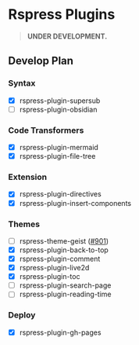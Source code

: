 # Rspress Plugins

> **UNDER DEVELOPMENT.**

## Develop Plan

### Syntax

- [x] rspress-plugin-supersub
- [ ] rspress-plugin-obsidian

### Code Transformers

- [x] rspress-plugin-mermaid
- [x] rspress-plugin-file-tree

### Extension

- [x] rspress-plugin-directives
- [x] rspress-plugin-insert-components

### Themes

- [ ] rspress-theme-geist ([#901](https://github.com/web-infra-dev/rspress/issues/901))
- [x] rspress-plugin-back-to-top
- [x] rspress-plugin-comment
- [x] rspress-plugin-live2d
- [x] rspress-plugin-toc
- [ ] rspress-plugin-search-page
- [ ] rspress-plugin-reading-time

### Deploy

- [x] rspress-plugin-gh-pages
